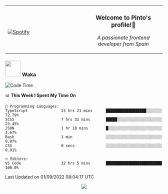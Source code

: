 <table width="100%" align="center"> 
  <tr>
  <td width="50%">
      
&nbsp; <br> [![Spotify](https://novatorem-zeta-rust.vercel.app/api/spotify)](https://open.spotify.com/user/novatorem-zeta-rust)

  </td>
  <td width="50%">
    <h3 align="center">Welcome to Pinto's profile!👋</h3>
    <p align="center"><em>A passionate frontend developer from Spain</em></p>
  </td>
  </table>

### <img src="https://media.giphy.com/media/VgCDAzcKvsR6OM0uWg/giphy.gif" width="50"> Waka

  <!--START_SECTION:waka-->
![Code Time](http://img.shields.io/badge/Code%20Time-812%20hrs%2046%20mins-blue)

📊 **This Week I Spent My Time On** 

```text
💬 Programming Languages: 
TypeScript               23 hrs 21 mins      ██████████████████░░░░░░░   72.79% 
SCSS                     7 hrs 31 mins       █████░░░░░░░░░░░░░░░░░░░░   23.45% 
JSON                     1 hr 10 mins        █░░░░░░░░░░░░░░░░░░░░░░░░   3.67% 
Bash                     1 min               ░░░░░░░░░░░░░░░░░░░░░░░░░   0.07% 
CSS                      0 secs              ░░░░░░░░░░░░░░░░░░░░░░░░░   0.01%

🔥 Editors: 
VS Code                  32 hrs 5 mins       █████████████████████████   100.0%

```


 Last Updated on 01/09/2022 08:04:17 UTC
<!--END_SECTION:waka-->

<div align="center">
<img src="https://github-readme-stats-gilt-tau.vercel.app/api/top-langs/?username=pinto-hub&layout=compact&theme=dracula" />
</div>
